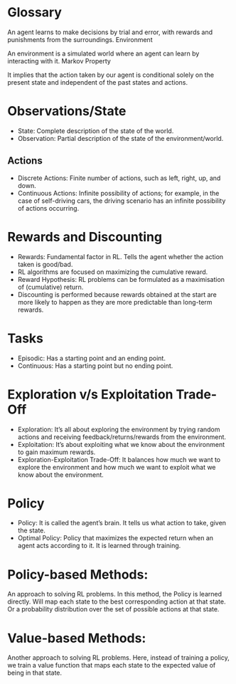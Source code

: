 # Glossary

An agent learns to make decisions by trial and error, with rewards and punishments from the surroundings.
Environment

An environment is a simulated world where an agent can learn by interacting with it.
Markov Property

It implies that the action taken by our agent is conditional solely on the present state and independent of the past states and actions.

# Observations/State

- State: Complete description of the state of the world.
- Observation: Partial description of the state of the environment/world.

## Actions

- Discrete Actions: Finite number of actions, such as left, right, up, and down.
- Continuous Actions: Infinite possibility of actions; for example, in the case of self-driving cars, the driving scenario has an infinite possibility of actions occurring.

# Rewards and Discounting

- Rewards: Fundamental factor in RL. Tells the agent whether the action taken is good/bad.
- RL algorithms are focused on maximizing the cumulative reward.
- Reward Hypothesis: RL problems can be formulated as a maximisation of (cumulative) return.
- Discounting is performed because rewards obtained at the start are more likely to happen as they are more predictable than long-term rewards.

# Tasks

- Episodic: Has a starting point and an ending point.
- Continuous: Has a starting point but no ending point.

# Exploration v/s Exploitation Trade-Off

- Exploration: It’s all about exploring the environment by trying random actions and receiving feedback/returns/rewards from the environment.
- Exploitation: It’s about exploiting what we know about the environment to gain maximum rewards.
- Exploration-Exploitation Trade-Off: It balances how much we want to explore the environment and how much we want to exploit what we know about the environment.

# Policy

- Policy: It is called the agent’s brain. It tells us what action to take, given the state.
- Optimal Policy: Policy that maximizes the expected return when an agent acts according to it. It is learned through training.

# Policy-based Methods:

An approach to solving RL problems.
In this method, the Policy is learned directly.
Will map each state to the best corresponding action at that state. Or a probability distribution over the set of possible actions at that state.

# Value-based Methods:

Another approach to solving RL problems.
Here, instead of training a policy, we train a value function that maps each state to the expected value of being in that state.